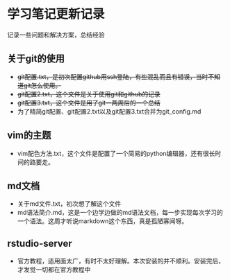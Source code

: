 # 学习笔记更新记录 #
记录一些问题和解决方案，总结经验
## 关于git的使用 ##
+ ~~git配置.txt，是初次配置github用ssh登陆，有些混乱而且有错误，当时不知道git怎么使用。~~
+ ~~git配置2.txt，这个文件是关于使用git和github的记录~~
+ ~~git配置3.txt，这个文件是用了git一两周后的一个总结~~
+ 为了精简git配置、git配置2.txt以及git配置3.txt合并为git_config.md

## vim的主题 ##
+ vim配色方法.txt，这个文件是配置了一个简易的python编辑器，还有很长时间的路要走。

## md文档 ##
+ 关于md文件.txt，初次想了解这个文件
+ md语法简介.md，这是一个边学边做的md语法文档，每一步实现每次学习的一个语法。这周才听说markdown这个东西，真是孤陋寡闻呀。  

## rstudio-server ##
+ 官方教程，适用面太广，有时不太好理解。本次安装的并不顺利。安装完后，才发觉一切都在官方教程中
